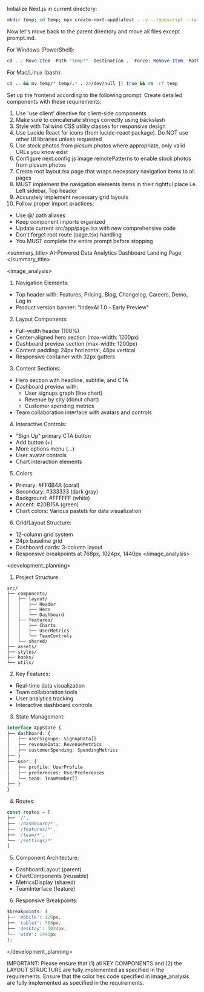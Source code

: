 Initialize Next.js in current directory:
```bash
mkdir temp; cd temp; npx create-next-app@latest . -y --typescript --tailwind --eslint --app --use-npm --src-dir --import-alias "@/*" -no --turbo
```

Now let's move back to the parent directory and move all files except prompt.md.

For Windows (PowerShell):
```powershell
cd ..; Move-Item -Path "temp*" -Destination . -Force; Remove-Item -Path "temp" -Recurse -Force
```

For Mac/Linux (bash):
```bash
cd .. && mv temp/* temp/.* . 2>/dev/null || true && rm -rf temp
```

Set up the frontend according to the following prompt:
<frontend-prompt>
Create detailed components with these requirements:
1. Use 'use client' directive for client-side components
2. Make sure to concatenate strings correctly using backslash
3. Style with Tailwind CSS utility classes for responsive design
4. Use Lucide React for icons (from lucide-react package). Do NOT use other UI libraries unless requested
5. Use stock photos from picsum.photos where appropriate, only valid URLs you know exist
6. Configure next.config.js image remotePatterns to enable stock photos from picsum.photos
7. Create root layout.tsx page that wraps necessary navigation items to all pages
8. MUST implement the navigation elements items in their rightful place i.e. Left sidebar, Top header
9. Accurately implement necessary grid layouts
10. Follow proper import practices:
   - Use @/ path aliases
   - Keep component imports organized
   - Update current src/app/page.tsx with new comprehensive code
   - Don't forget root route (page.tsx) handling
   - You MUST complete the entire prompt before stopping

<summary_title>
AI-Powered Data Analytics Dashboard Landing Page
</summary_title>

<image_analysis>

1. Navigation Elements:
- Top header with: Features, Pricing, Blog, Changelog, Careers, Demo, Log in
- Product version banner: "IndexAI 1.0 - Early Preview"


2. Layout Components:
- Full-width header (100%)
- Center-aligned hero section (max-width: 1200px)
- Dashboard preview section (max-width: 1200px)
- Content padding: 24px horizontal, 48px vertical
- Responsive container with 32px gutters


3. Content Sections:
- Hero section with headline, subtitle, and CTA
- Dashboard preview with:
  - User signups graph (line chart)
  - Revenue by city (donut chart)
  - Customer spending metrics
- Team collaboration interface with avatars and controls


4. Interactive Controls:
- "Sign Up" primary CTA button
- Add button (+)
- More options menu (...)
- User avatar controls
- Chart interaction elements


5. Colors:
- Primary: #FF6B4A (coral)
- Secondary: #333333 (dark gray)
- Background: #FFFFFF (white)
- Accent: #20B15A (green)
- Chart colors: Various pastels for data visualization


6. Grid/Layout Structure:
- 12-column grid system
- 24px baseline grid
- Dashboard cards: 3-column layout
- Responsive breakpoints at 768px, 1024px, 1440px
</image_analysis>

<development_planning>

1. Project Structure:
```
src/
├── components/
│   ├── layout/
│   │   ├── Header
│   │   ├── Hero
│   │   └── Dashboard
│   ├── features/
│   │   ├── Charts
│   │   ├── UserMetrics
│   │   └── TeamControls
│   └── shared/
├── assets/
├── styles/
├── hooks/
└── utils/
```


2. Key Features:
- Real-time data visualization
- Team collaboration tools
- User analytics tracking
- Interactive dashboard controls


3. State Management:
```typescript
interface AppState {
├── dashboard: {
│   ├── userSignups: SignupData[]
│   ├── revenueData: RevenueMetrics
│   ├── customerSpending: SpendingMetrics
├── }
├── user: {
│   ├── profile: UserProfile
│   ├── preferences: UserPreferences
│   └── team: TeamMember[]
├── }
}
```


4. Routes:
```typescript
const routes = [
├── '/',
├── '/dashboard/*',
├── '/features/*',
├── '/team/*',
└── '/settings/*'
]
```


5. Component Architecture:
- DashboardLayout (parent)
- ChartComponents (reusable)
- MetricsDisplay (shared)
- TeamInterface (feature)


6. Responsive Breakpoints:
```scss
$breakpoints: (
├── 'mobile': 320px,
├── 'tablet': 768px,
├── 'desktop': 1024px,
└── 'wide': 1440px
);
```
</development_planning>
</frontend-prompt>

IMPORTANT: Please ensure that (1) all KEY COMPONENTS and (2) the LAYOUT STRUCTURE are fully implemented as specified in the requirements. Ensure that the color hex code specified in image_analysis are fully implemented as specified in the requirements.